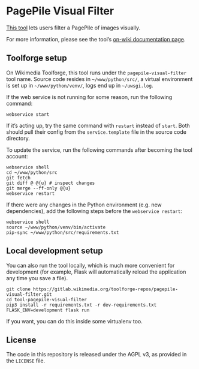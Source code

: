 # PagePile Visual Filter

[This tool](https://pagepile-visual-filter.toolforge.org/) lets users filter a PagePile of images visually.

For more information,
please see the tool’s [on-wiki documentation page](https://commons.wikimedia.org/wiki/User:Lucas_Werkmeister/PagePile_Visual_Filter).

## Toolforge setup

On Wikimedia Toolforge, this tool runs under the `pagepile-visual-filter` tool name.
Source code resides in `~/www/python/src/`,
a virtual environment is set up in `~/www/python/venv/`,
logs end up in `~/uwsgi.log`.

If the web service is not running for some reason, run the following command:
```
webservice start
```
If it’s acting up, try the same command with `restart` instead of `start`.
Both should pull their config from the `service.template` file in the source code directory.

To update the service, run the following commands after becoming the tool account:
```
webservice shell
cd ~/www/python/src
git fetch
git diff @ @{u} # inspect changes
git merge --ff-only @{u}
webservice restart
```

If there were any changes in the Python environment (e.g. new dependencies),
add the following steps before the `webservice restart`:
```
webservice shell
source ~/www/python/venv/bin/activate
pip-sync ~/www/python/src/requirements.txt
```

## Local development setup

You can also run the tool locally, which is much more convenient for development
(for example, Flask will automatically reload the application any time you save a file).

```
git clone https://gitlab.wikimedia.org/toolforge-repos/pagepile-visual-filter.git
cd tool-pagepile-visual-filter
pip3 install -r requirements.txt -r dev-requirements.txt
FLASK_ENV=development flask run
```

If you want, you can do this inside some virtualenv too.

## License

The code in this repository is released under the AGPL v3, as provided in the `LICENSE` file.
